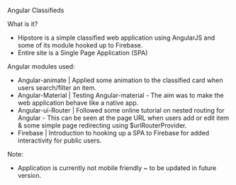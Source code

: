 Angular Classifieds

What is it?
- Hipstore is a simple classified web application using AngularJS and some of its module hooked up to Firebase.
- Entire site is a Single Page Application (SPA)

Angular modules used:
  - Angular-animate | Applied some animation to the classified card when users search/filter an item.
  - Angular-Material | Testing Angular-material - The aim was to make the web application behave like a native app.
  - Angular-ui-Router | Followed some online tutorial on nested routing for Angular - This can be seen at the page URL when users add or edit item & some simple page redirecting using $urlRouterProvider.
  - Firebase | Introduction to hooking up a SPA to Firebase for added interactivity for public users.


Note:
  - Application is currently not mobile friendly ~ to be updated in future version.
